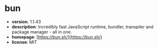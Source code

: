 # bun

- **version**: 1.1.43
- **description**: Incredibly fast JavaScript runtime, bundler, transpiler and package manager - all in one.
- **homepage**: [https://bun.sh/](https://bun.sh/)
- **license**: MIT

